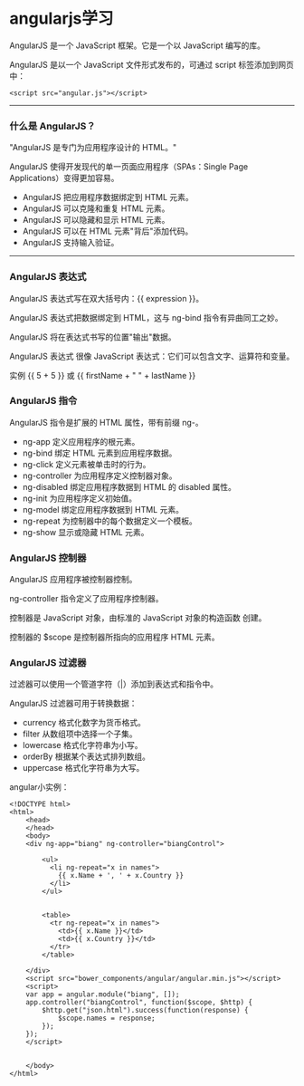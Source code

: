 angularjs学习
============

AngularJS 是一个 JavaScript 框架。它是一个以 JavaScript 编写的库。

AngularJS 是以一个 JavaScript 文件形式发布的，可通过 script 标签添加到网页中：

    <script src="angular.js"></script>

---

### 什么是 AngularJS？

"AngularJS 是专门为应用程序设计的 HTML。"

AngularJS 使得开发现代的单一页面应用程序（SPAs：Single Page Applications）变得更加容易。

* AngularJS 把应用程序数据绑定到 HTML 元素。
* AngularJS 可以克隆和重复 HTML 元素。
* AngularJS 可以隐藏和显示 HTML 元素。
* AngularJS 可以在 HTML 元素"背后"添加代码。
* AngularJS 支持输入验证。

---

### AngularJS 表达式

AngularJS 表达式写在双大括号内：{{ expression }}。

AngularJS 表达式把数据绑定到 HTML，这与 ng-bind 指令有异曲同工之妙。

AngularJS 将在表达式书写的位置"输出"数据。

AngularJS 表达式 很像 JavaScript 表达式：它们可以包含文字、运算符和变量。

实例 {{ 5 + 5 }} 或 {{ firstName + " " + lastName }}

### AngularJS 指令

AngularJS 指令是扩展的 HTML 属性，带有前缀 ng-。

* ng-app	定义应用程序的根元素。
* ng-bind	绑定 HTML 元素到应用程序数据。
* ng-click	定义元素被单击时的行为。
* ng-controller	为应用程序定义控制器对象。
* ng-disabled	绑定应用程序数据到 HTML 的 disabled 属性。
* ng-init	为应用程序定义初始值。
* ng-model	绑定应用程序数据到 HTML 元素。
* ng-repeat	为控制器中的每个数据定义一个模板。
* ng-show	显示或隐藏 HTML 元素。

### AngularJS 控制器

AngularJS 应用程序被控制器控制。

ng-controller 指令定义了应用程序控制器。

控制器是 JavaScript 对象，由标准的 JavaScript 对象的构造函数 创建。

控制器的 $scope 是控制器所指向的应用程序 HTML 元素。

### AngularJS 过滤器

过滤器可以使用一个管道字符（|）添加到表达式和指令中。

AngularJS 过滤器可用于转换数据：

* currency	格式化数字为货币格式。
* filter	从数组项中选择一个子集。
* lowercase	格式化字符串为小写。
* orderBy	根据某个表达式排列数组。
* uppercase	格式化字符串为大写。

angular小实例：

    <!DOCTYPE html>
    <html>
        <head>
        </head>
        <body>
        <div ng-app="biang" ng-controller="biangControl"> 

            <ul>
              <li ng-repeat="x in names">
                {{ x.Name + ', ' + x.Country }}
              </li>
            </ul>

            
            <table>
              <tr ng-repeat="x in names">
                <td>{{ x.Name }}</td>
                <td>{{ x.Country }}</td>
              </tr>
            </table>

        </div>
        <script src="bower_components/angular/angular.min.js"></script>
        <script>
        var app = angular.module("biang", []);
        app.controller("biangControl", function($scope, $http) {
            $http.get("json.html").success(function(response) {
                $scope.names = response;
            });
        });
        </script>


        </body>
    </html>
